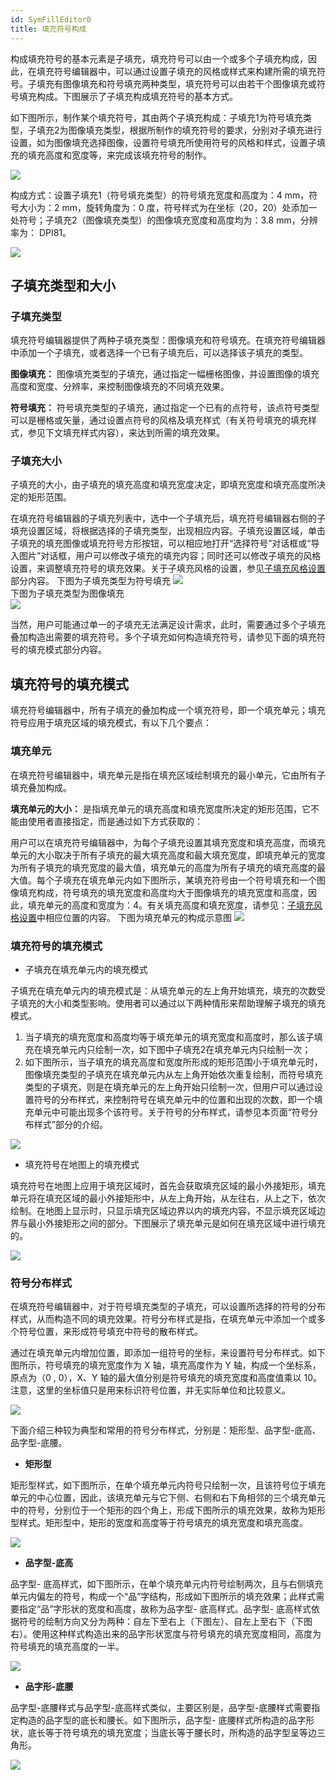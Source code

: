 ```yaml
---
id: SymFillEditor0
title: 填充符号构成
---
```

构成填充符号的基本元素是子填充，填充符号可以由一个或多个子填充构成，因此，在填充符号编辑器中，可以通过设置子填充的风格或样式来构建所需的填充符号。子填充有图像填充和符号填充两种类型，填充符号可以由若干个图像填充或符号填充构成。下图展示了子填充构成填充符号的基本方式。

如下图所示，制作某个填充符号，其由两个子填充构成：子填充1为符号填充类型，子填充2为图像填充类型，根据所制作的填充符号的要求，分别对子填充进行设置，如为图像填充选择图像，设置符号填充所使用符号的风格和样式，设置子填充的填充高度和宽度等，来完成该填充符号的制作。

![](img/SymFillEditor0t1.png) 

构成方式：设置子填充1（符号填充类型）的符号填充宽度和高度为：4 mm，符号大小为：2 mm，旋转角度为：0
度，符号样式为在坐标（20，20）处添加一处符号；子填充2（图像填充类型）的图像填充宽度和高度均为：3.8 mm，分辨率为： DPI81。

 ![](img/SymFillEditor0t2.png)  

## 子填充类型和大小

### 子填充类型

填充符号编辑器提供了两种子填充类型：图像填充和符号填充。在填充符号编辑器中添加一个子填充，或者选择一个已有子填充后，可以选择该子填充的类型。

**图像填充：** 图像填充类型的子填充，通过指定一幅栅格图像，并设置图像的填充高度和宽度、分辨率，来控制图像填充的不同填充效果。

**符号填充：**
符号填充类型的子填充，通过指定一个已有的点符号，该点符号类型可以是栅格或矢量，通过设置点符号的风格及填充样式（有关符号填充的填充样式，参见下文填充样式内容），来达到所需的填充效果。

### 子填充大小

子填充的大小，由子填充的填充高度和填充宽度决定，即填充宽度和填充高度所决定的矩形范围。

在填充符号编辑器的子填充列表中，选中一个子填充后，填充符号编辑器右侧的子填充设置区域，将根据选择的子填充类型，出现相应内容。子填充设置区域，单击子填充的填充图像或填充符号方形按钮，可以相应地打开“选择符号”对话框或“导入图片”对话框，用户可以修改子填充的填充内容；同时还可以修改子填充的风格设置，来调整填充符号的填充效果。关于子填充风格的设置，参见[子填充风格设置](SymFillEditor4)部分内容。
下图为子填充类型为符号填充
![](img/SymFillEditor0t3.png)  
下图为子填充类型为图像填充     
![](img/SymFillEditor0t4.png)  

  
当然，用户可能通过单一的子填充无法满足设计需求，此时，需要通过多个子填充叠加构造出需要的填充符号。多个子填充如何构造填充符号，请参见下面的填充符号的填充模式部分内容。

## 填充符号的填充模式

填充符号编辑器中，所有子填充的叠加构成一个填充符号，即一个填充单元；填充符号应用于填充区域的填充模式，有以下几个要点：

### 填充单元

在填充符号编辑器中，填充单元是指在填充区域绘制填充的最小单元，它由所有子填充叠加构成。

**填充单元的大小：** 是指填充单元的填充高度和填充宽度所决定的矩形范围，它不能由使用者直接指定，而是通过如下方式获取的：

用户可以在填充符号编辑器中，为每个子填充设置其填充宽度和填充高度，而填充单元的大小取决于所有子填充的最大填充高度和最大填充宽度，即填充单元的宽度为所有子填充的填充宽度的最大值，填充单元的高度为所有子填充的填充高度的最大值。每个子填充在填充单元内如下图所示，某填充符号由一个符号填充和一个图像填充构成，符号填充的填充宽度和高度均大于图像填充的填充宽度和高度，因此，填充单元的高度和宽度为：4。有关填充高度和填充宽度，请参见：[子填充风格设置](SymFillEditor4)中相应位置的内容。
下图为填充单元的构成示意图
![](img/SymFillEditor0t5.png)  
  
### 填充符号的填充模式

* 子填充在填充单元内的填充模式 

子填充在填充单元内的填充模式是：从填充单元的左上角开始填充，填充的次数受子填充的大小和类型影响。使用者可以通过以下两种情形来帮助理解子填充的填充模式。

1. 当子填充的填充宽度和高度均等于填充单元的填充宽度和高度时，那么该子填充在填充单元内只绘制一次，如下图中子填充2在填充单元内只绘制一次；
2. 如下图所示，当子填充的填充高度和宽度所形成的矩形范围小于填充单元时，图像填充类型的子填充在填充单元内从左上角开始依次重复绘制，而符号填充类型的子填充，则是在填充单元的左上角开始只绘制一次，但用户可以通过设置符号的分布样式，来控制符号在填充单元中的位置和出现的次数，即一个填充单元中可能出现多个该符号。关于符号的分布样式，请参见本页面“符号分布样式”部分的介绍。 
  
  ![](img/SymFillEditor0t11.png)  

* 填充符号在地图上的填充模式 

填充符号在地图上应用于填充区域时，首先会获取填充区域的最小外接矩形，填充单元将在填充区域的最小外接矩形中，从左上角开始，从左往右，从上之下，依次绘制。在地图上显示时，只显示填充区域边界以内的填充内容，不显示填充区域边界与最小外接矩形之间的部分。下图展示了填充单元是如何在填充区域中进行填充的。

![](img/SymFillEditor0t6.png)  
 

### 符号分布样式

在填充符号编辑器中，对于符号填充类型的子填充，可以设置所选择的符号的分布样式，从而构造不同的填充效果。符号分布样式是指，在填充单元中添加一个或多个符号位置，来形成符号填充中符号的散布样式。

通过在填充单元内增加位置，即添加一组符号的坐标，来设置符号分布样式。如下图所示，符号填充的填充宽度作为 X 轴，填充高度作为 Y
轴，构成一个坐标系，原点为（0 , 0），X、Y 轴的最大值分别是符号填充的填充宽度和高度值乘以
10。注意，这里的坐标值只是用来标识符号位置，并无实际单位和比较意义。

![](img/SymFillEditor0t7.png)  


下面介绍三种较为典型和常用的符号分布样式，分别是：矩形型、品字型-底高、品字型-底腰。

* **矩形型**

矩形型样式，如下图所示，在单个填充单元内符号只绘制一次，且该符号位于填充单元的中心位置，因此，该填充单元与它下侧、右侧和右下角相邻的三个填充单元中的符号，分别位于一个矩形的四个角上，形成下图所示的填充效果，故称为矩形型样式。矩形型中，矩形的宽度和高度等于符号填充的填充宽度和填充高度。

![](img/SymFillEditor0t8.png)  

* **品字型-底高**

品字型-
底高样式，如下图所示，在单个填充单元内符号绘制两次，且与右侧填充单元内偏左的符号，构成一个“品”字结构，形成如下图所示的填充效果；此样式需要指定“品”字形状的宽度和高度，故称为品字型-
底高样式。品字型-
底高样式依据符号的绘制方向又分为两种：自左下至右上（下图左）、自左上至右下（下图右）。使用这种样式构造出来的品字形状宽度与符号填充的填充宽度相同，高度为符号填充的填充高度的一半。

![](img/SymFillEditor0t9.png)  


* **品字形-底腰**

品字型-底腰样式与品字型-底高样式类似，主要区别是，品字型-底腰样式需要指定构造的品字型的底长和腰长。如下图所示，品字型-
底腰样式所构造的品字形状，底长等于符号填充的填充宽度；当底长等于腰长时，所构造的品字型呈等边三角形。

![](img/SymFillEditor0t10.png)  


